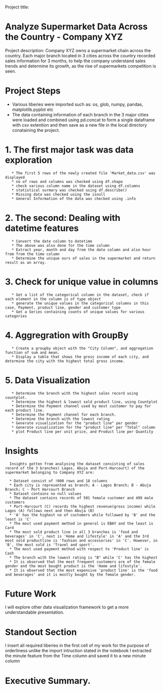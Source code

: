 Project title:
# Analyze Supermarket Data Across the Country - Company XYZ

Project description:
Company XYZ owns a supermarket chain across the country. Each major branch located in 3 cities across the country recorded sales information for 3 months, to help the company understand sales trends and determine its growth, as the rise of supermarkets competition is seen.

# Project Steps
* Various liberies were imported such as: os, glob, numpy, pandas, matplotlib.pyplot etc
* The data containing information of each branch in the 3 major cities were loaded and combined using pd.concat to form a single dataframe with csv extention and then   save as a new file in the local directory conataining the project.
 # 1. The first major task was data exploration
       * The first 5 rows of the newly created file 'Market_data.csv' was displayed
       * no of rows and columns was checked using df.shape
       * check various column name in the dataset using df.columns 
       * statistical surmary was checked using df.describe()
       * Missing data was checked using the isnull
       * General Information of the data was checked using .info
 # 2. The second: Dealing with datetime features
       * Convert the date column to datetime
       * The above was also done for the time column
       * Extract year, month and day from the date column and also hour from from the time column
       * Determine the unique ours of sales in the supermarket and return result as an array.
 # 3. Check for unique value in columns
       * Get a list of the categorical column in the dataset, check if each element in the column is of type object
       * generate the unique values in the categorical columns in this case, Payment, product line, gender and customer type
       * Get a Series containing counts of unique values for various categories
 # 4.  Aggregration with GroupBy
       * Create a groupby object with the "City Column", and aggregation function of sum and mean.
       * Display a table that shows the gross income of each city, and determine the city with the highest total gross income.
 # 5. Data Visualization
       * Determine the branch with the highest sales record using countplot.
       * Determine the highest & lowest sold product line, using Countplot
       * Determine the Payment channel used by most customer to pay for each product line.
       * Determine the Payment channel for each branch.
       * Determine the branch with the lowest rating
       * Generate visualization for the "product line" per gender
       * Generate visualization for the "product line" per "Total" column
       * plot Product line per unit price, and Product line per Quantity
# Insights
      Insights gotten from analysing the dataset consisting of sales record of the 3 branches( Lagos, Abuja and Port-Harcourt) of the supermarket belonging to Company XYZ are:
     
      * Dataset consist of !000 rows and 18 columns
      * Each city is represented as branch; A - Lagos Branch; B - Abuja Branch; C - Port Harcourt Branch
      * Dataset contains no null values
      * The dataset contains records of 501 female customer and 499 male customers
      * Port-Harcourt (C) records the highest revenue(gross income) while Lagos (A) follows next and then Abuja (B)
      * 'A' has the highest no of customers while followed by 'B' and the least is 'C'
      * The most used payment method in general is EBAY and the least is Card
      * The most sold product line in all 3 branches is 'food and beverages' in 'C', next is 'Home and lifestyle' in 'A' and the 3rd most sold productline is 'fashion and accessories' in 'C'. However, in 'B', the most sold is 'Travel and sport'.
      * The most used payment method with respect to 'Product line' is Cash
      * The branch with the lowest rating is "B" while 'C' has the highest
      * It is observed that the most frequent customers are of the female gender and the most bought product is the 'Home and lifestyle'.
      * It is observed that the most expensive 'product line' is the 'food and beverages' and it is mostly bought by the female gender.
# Future Work
I will explore other data visualization framework to get a more understandable presentation.  

# Standout Section
I insert all required liberies in the first cell of my work for the purpose of orderliness unlike the import intruction stated in the notebook
I extracted the minute feature from the Time column and saved it to a new minute column

# Executive Summary.
